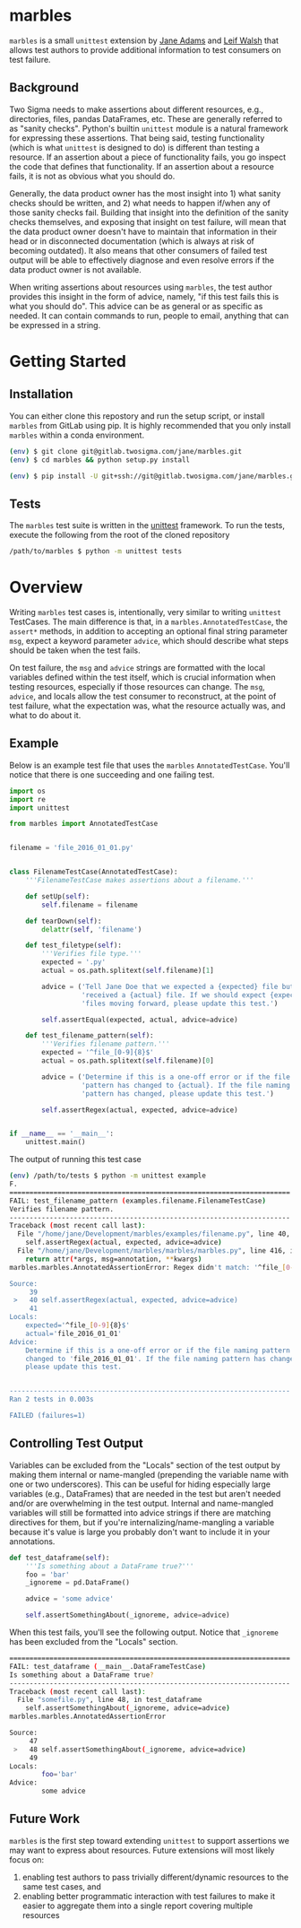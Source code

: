 # marbles

`marbles` is a small `unittest` extension by [Jane Adams](mailto:jane@twosigma.com) and [Leif Walsh](mailto:leif@twosigma.com) that allows test authors to provide additional information to test consumers on test failure.

## Background

Two Sigma needs to make assertions about different resources, e.g., directories, files, pandas DataFrames, etc. These are generally referred to as "sanity checks". Python's builtin `unittest` module is a natural framework for expressing these assertions. That being said, testing functionality (which is what `unittest` is designed to do) is different than testing a resource. If an assertion about a piece of functionality fails, you go inspect the code that defines that functionality. If an assertion about a resource fails, it is not as obvious what you should do.

Generally, the data product owner has the most insight into 1) what sanity checks should be written, and 2) what needs to happen if/when any of those sanity checks fail. Building that insight into the definition of the sanity checks themselves, and exposing that insight on test failure, will mean that the data product owner doesn't have to maintain that information in their head or in disconnected documentation (which is always at risk of becoming outdated). It also means that other consumers of failed test output will be able to effectively diagnose and even resolve errors if the data product owner is not available.

When writing assertions about resources using `marbles`, the test author provides this insight in the form of advice, namely, "if this test fails this is what you should do". This advice can be as general or as specific as needed. It can contain commands to run, people to email, anything that can be expressed in a string.

# Getting Started

## Installation

You can either clone this repostory and run the setup script, or install `marbles` from GitLab using pip. It is highly recommended that you only install `marbles` within a conda environment.

```bash
(env) $ git clone git@gitlab.twosigma.com/jane/marbles.git
(env) $ cd marbles && python setup.py install
```

```bash
(env) $ pip install -U git+ssh://git@gitlab.twosigma.com/jane/marbles.git@master
```

## Tests

The `marbles` test suite is written in the [unittest](https://docs.python.org/3.5/library/unittest.html) framework. To run the tests, execute the following from the root of the cloned repository

```bash
/path/to/marbles $ python -m unittest tests
```

# Overview

Writing `marbles` test cases is, intentionally, very similar to writing `unittest` TestCases. The main difference is that, in a `marbles.AnnotatedTestCase`, the `assert*` methods, in addition to accepting an optional final string parameter ``msg``, expect a keyword parameter ``advice``, which should describe what steps should be taken when the test fails.

On test failure, the `msg` and `advice` strings are formatted with the local variables defined within the test itself, which is crucial information when testing resources, especially if those resources can change. The `msg`, `advice`, and locals allow the test consumer to reconstruct, at the point of test failure, what the expectation was, what the resource actually was, and what to do about it.

## Example

Below is an example test file that uses the `marbles` `AnnotatedTestCase`. You'll notice that there is one succeeding and one failing test.

```python
import os
import re
import unittest

from marbles import AnnotatedTestCase


filename = 'file_2016_01_01.py'


class FilenameTestCase(AnnotatedTestCase):
    '''FilenameTestCase makes assertions about a filename.'''

    def setUp(self):
        self.filename = filename

    def tearDown(self):
        delattr(self, 'filename')

    def test_filetype(self):
        '''Verifies file type.'''
        expected = '.py'
        actual = os.path.splitext(self.filename)[1]

        advice = ('Tell Jane Doe that we expected a {expected} file but '
                  'received a {actual} file. If we should expect {expected} '
                  'files moving forward, please update this test.')

        self.assertEqual(expected, actual, advice=advice)

    def test_filename_pattern(self):
        '''Verifies filename pattern.'''
        expected = '^file_[0-9]{8}$'
        actual = os.path.splitext(self.filename)[0]

        advice = ('Determine if this is a one-off error or if the file naming '
                  'pattern has changed to {actual}. If the file naming '
                  'pattern has changed, please update this test.')

        self.assertRegex(actual, expected, advice=advice)


if __name__ == '__main__':
    unittest.main()
```

The output of running this test case

```bash
(env) /path/to/tests $ python -m unittest example
F.
======================================================================
FAIL: test_filename_pattern (examples.filename.FilenameTestCase)
Verifies filename pattern.
----------------------------------------------------------------------
Traceback (most recent call last):
  File "/home/jane/Development/marbles/examples/filename.py", line 40, in test_filename_pattern
    self.assertRegex(actual, expected, advice=advice)
  File "/home/jane/Development/marbles/marbles/marbles.py", line 416, in wrapper
    return attr(*args, msg=annotation, **kwargs)
marbles.marbles.AnnotatedAssertionError: Regex didn't match: '^file_[0-9]{8}$' not found in 'file_2016_01_01'

Source:
     39
 >   40 self.assertRegex(actual, expected, advice=advice)
     41
Locals:
	expected='^file_[0-9]{8}$'
	actual='file_2016_01_01'
Advice:
	Determine if this is a one-off error or if the file naming pattern has
	changed to 'file_2016_01_01'. If the file naming pattern has changed,
	please update this test.


----------------------------------------------------------------------
Ran 2 tests in 0.003s

FAILED (failures=1)
```

## Controlling Test Output

Variables can be excluded from the "Locals" section of the test output by making them internal or name-mangled (prepending the variable name with one or two underscores). This can be useful for hiding especially large variables (e.g., DataFrames) that are needed in the test but aren't needed and/or are overwhelming in the test output. Internal and name-mangled variables will still be formatted into advice strings if there are matching directives for them, but if you're internalizing/name-mangling a variable because it's value is large you probably don't want to include it in your annotations.

```python
def test_dataframe(self):
    '''Is something about a DataFrame true?'''
    foo = 'bar'
    _ignoreme = pd.DataFrame()

    advice = 'some advice'

    self.assertSomethingAbout(_ignoreme, advice=advice)
```

When this test fails, you'll see the following output. Notice that `_ignoreme` has been excluded from the "Locals" section.

```bash
======================================================================
FAIL: test_dataframe (__main__.DataFrameTestCase)
Is something about a DataFrame true?
----------------------------------------------------------------------
Traceback (most recent call last):
  File "somefile.py", line 48, in test_dataframe
    self.assertSomethingAbout(_ignoreme, advice=advice)
marbles.marbles.AnnotatedAssertionError

Source:
     47
 >   48 self.assertSomethingAbout(_ignoreme, advice=advice)
     49
Locals:
        foo='bar'
Advice:
        some advice
```
## Future Work

`marbles` is the first step toward extending `unittest` to support assertions we may want to express about resources. Future extensions will most likely focus on:
1. enabling test authors to pass trivially different/dynamic resources to the same test cases, and
2. enabling better programmatic interaction with test failures to make it easier to aggregate them into a single report covering multiple resources

